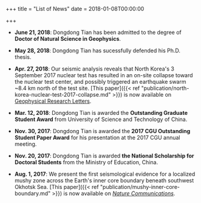 +++
title = "List of News"
date = 2018-01-08T00:00:00

+++

-   **June 21, 2018**:
    Dongdong Tian has been admitted to the degree of **Doctor of Natural Science in Geophysics**.

-   **May 28, 2018**:
    Dongdong Tian has sucessfully defended his Ph.D. thesis.

-   **Apr. 27, 2018**:
    Our seismic analysis reveals that North Korea's 3 September 2017 nuclear test
    has resulted in an on-site collapse toward the nuclear test center, and
    possibly triggered an earthquake swarm ~8.4 km north of the test site.
    [This paper]({{< ref "publication/north-korea-nuclear-test-2017-collapse.md" >}})
    is now available on
    [Geophysical Research Letters](https://doi.org/10.1029/2018GL077649).

-   **Mar. 12, 2018**:
    Dongdong Tian is awarded the **Outstanding Graduate Student Award**
    from University of Science and Technology of China.

-   **Nov. 30, 2017**:
    Dongdong Tian is awarded the **2017 CGU Outstanding Student Paper Award**
    for his presentation at the 2017 CGU annual meeting.

-   **Nov. 20, 2017**:
    Dongdong Tian is awarded **the National Scholarship for Doctoral Students**
    from the Ministry of Education, China.

-   **Aug. 1, 2017**:
    We present the first seismological evidence for a localized mushy zone
    across the Earth's inner core boundary beneath southwest Okhotsk Sea.
    [This paper]({{< ref "publication/mushy-inner-core-boundary.md" >}})
    is now available on
    [*Nature Communications*](https://doi.org/10.1038/s41467-017-00229-9).
